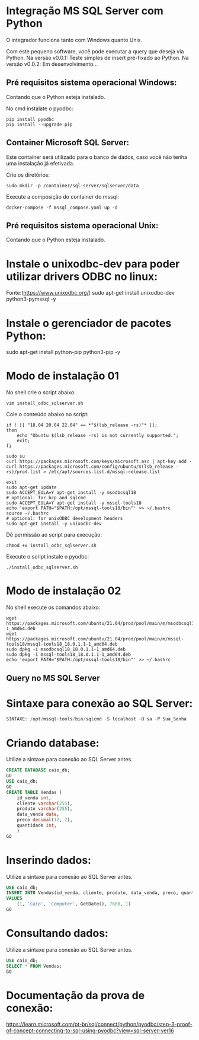 # Integração MS SQL Server com Python
O integrador funciona tanto com Windows quanto Unix.

Com este pequeno software, você pode executar a query que deseja via Python.
Na versão v0.0.1: Teste simples de insert pré-fixado ao Python.
Na versão v0.0.2: Em desenvolvimento...


## Pré requisitos sistema operacional Windows:
Contando que o Python esteja instalado.

No cmd instalate o pyodbc:
```batch
pip install pyodbc
pip install --upgrade pip
```

## Container Microsoft SQL Server:
Este container será utilizado para o banco de dados, caso você não tenha uma instalação já efetivada.

Crie os diretórios:
```batch
sudo mkdir -p /container/sql-server/sqlserver/data
```
Execute a composição do container do mssql:
```batch
docker-compose -f mssql_compose.yaml up -d
```

## Pré requisitos sistema operacional Unix:
Contando que o Python esteja instalado.

# Instale o unixodbc-dev para poder utilizar drivers ODBC no linux:
Fonte:(https://www.unixodbc.org/)
sudo apt-get install unixodbc-dev python3-pymssql -y

# Instale o gerenciador de pacotes Python:
sudo apt-get install python-pip python3-pip -y

# Modo de instalação 01
No shell crie o script abaixo:
```shell
vim install_odbc_sqlserver.sh
```

Cole o conteúdo abaixo no script:

```shell
if ! [[ "18.04 20.04 22.04" == *"$(lsb_release -rs)"* ]];
then
    echo "Ubuntu $(lsb_release -rs) is not currently supported.";
    exit;
fi

sudo su
curl https://packages.microsoft.com/keys/microsoft.asc | apt-key add -
curl https://packages.microsoft.com/config/ubuntu/$(lsb_release -rs)/prod.list > /etc/apt/sources.list.d/mssql-release.list

exit
sudo apt-get update
sudo ACCEPT_EULA=Y apt-get install -y msodbcsql18
# optional: for bcp and sqlcmd
sudo ACCEPT_EULA=Y apt-get install -y mssql-tools18
echo 'export PATH="$PATH:/opt/mssql-tools18/bin"' >> ~/.bashrc
source ~/.bashrc
# optional: for unixODBC development headers
sudo apt-get install -y unixodbc-dev
```
Dê permissão ao script para execução:
```shell
chmod +x install_odbc_sqlserver.sh
```

Execute o script instale o pyodbc:

```shell
./install_odbc_sqlserver.sh
```

# Modo de instalação 02
No shell execute os comandos abaixo:
```shell
wget https://packages.microsoft.com/ubuntu/21.04/prod/pool/main/m/msodbcsql18/msodbcsql18_18.0.1.1-1_amd64.deb
wget https://packages.microsoft.com/ubuntu/21.04/prod/pool/main/m/mssql-tools18/mssql-tools18_18.0.1.1-1_amd64.deb
sudo dpkg -i msodbcsql18_18.0.1.1-1_amd64.deb
sudo dpkg -i mssql-tools18_18.0.1.1-1_amd64.deb
echo 'export PATH="$PATH:/opt/mssql-tools18/bin"' >> ~/.bashrc
```

## Query no MS SQL Server

# Sintaxe para conexão ao SQL Server:

```sql
SINTAXE: /opt/mssql-tools/bin/sqlcmd -S localhost -U sa -P Sua_Senha
```

# Criando database:
Utilize a sintaxe para conexão ao SQL Server antes.

```sql
CREATE DATABASE caio_db;
GO
USE caio_db;
GO
CREATE TABLE Vendas (
    id_venda int, 
    cliente varchar(255), 
    produto varchar(255), 
    data_venda date, 
    preco decimal(12, 2), 
    quantidade int,
    )
GO
```

# Inserindo dados:
Utilize a sintaxe para conexão ao SQL Server antes.

```sql
USE caio_db;
INSERT INTO Vendas(id_venda, cliente, produto, data_venda, preco, quantidade)
VALUES
    (1, 'Caio', 'Computer', GetDate(), 7680, 1)
GO
```
# Consultando dados:
Utilize a sintaxe para conexão ao SQL Server antes.

```sql
USE caio_db;
SELECT * FROM Vendas;
GO
```

# Documentação da prova de conexão:
https://learn.microsoft.com/pt-br/sql/connect/python/pyodbc/step-3-proof-of-concept-connecting-to-sql-using-pyodbc?view=sql-server-ver16